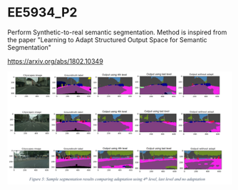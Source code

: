 # EE5934_P2
Perform Synthetic-to-real semantic segmentation.
Method is inspired from the paper	"Learning to Adapt Structured Output Space for Semantic Segmentation"

https://arxiv.org/abs/1802.10349

![Screenshot](results.png)

